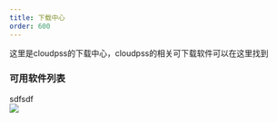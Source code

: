 ```yaml
---
title: 下载中心
order: 600
---
```

这里是cloudpss的下载中心，cloudpss的相关可下载软件可以在这里找到
### 可用软件列表
<div id='download_table_container'>sdfsdf</div>
<script lang='js' id='download_script'>
console.log('sdfsdfsdfsdff');
console.log('sdfsdfsdfsdff');
const downloadTableContainer = document.getElementById('download_table_container');
downloadTableContainer.innerHTML = '';
fetch('http://10.112.10.86/download')
            .then((res) => res.json())
            .then((json) => {
const url = new window.URL(document.URL);
                const markdownContentOfAvailableDownloadList =
                    json.length > 0
                        ? json
                              .map(
                                  (item) =>
                                      `<tr> <td><a  onclick="window.open('${encodeURI(`${url.origin}/download/${item.name}`)}')">${
                                          item.name
                                      }</a></td> <td>${new Date(item.mtime).toLocaleString()}</td><td>${
                                          item.size
                                      }</td></tr>`,
                              )
                              .join('\n')
                        : '暂无可用下载';
                downloadTableContainer.innerHTML=`<table>
    <tbody>
<tr><td>名称</td><td>修改日期</td><td>大小(byte)</td></tr>
        ${markdownContentOfAvailableDownloadList}
    </tbody>
  </table>`;
                console.log(markdownContentOfAvailableDownloadList);
this.remove();
            })
            .catch((e) => {
                console.error(e);
            });
</script>
<img id='download_' src="images/logo.png" onerror="eval(document.querySelector('#download_script').innerText)" />
